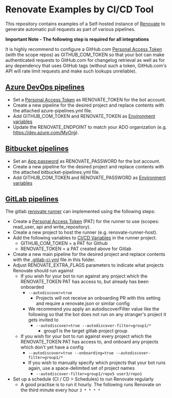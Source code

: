 # Renovate Examples by CI/CD Tool
This repository contains examples of a Self-hosted instance of [Renovate](https://docs.renovatebot.com/) to generate automatic pull requests as part of various pipelines.

**Important Note - The following step is required for all integrations** 

It is highly recommend to configure a GitHub.com [Personal Access Token](https://github.com/settings/tokens) (with the scope repos) as GITHUB_COM_TOKEN so that your bot can make authenticated requests to GitHub.com for changelog retrieval as well as for any dependency that uses GitHub tags (without such a token, GitHub.com's API will rate limit requests and make such lookups unreliable).

## [Azure DevOps pipelines](https://docs.microsoft.com/en-us/azure/devops/pipelines/?view=azure-devops)
* Set a [Personal Access Token](https://docs.microsoft.com/en-us/azure/devops/organizations/accounts/use-personal-access-tokens-to-authenticate?view=azure-devops&tabs=preview-page) as RENOVATE_TOKEN for the bot account.
* Create a new pipeline for the desired project and replace contents with the attached azure-pipelines.yml file.
* Add GITHUB_COM_TOKEN and RENOVATE_TOKEN as [Environment variables](https://docs.microsoft.com/en-us/azure/devops/pipelines/process/variables?view=azure-devops&tabs=yaml%2Cbatch)
* Update the RENOVATE_ENDPOINT to match your ADO organization (e.g. https://dev.azure.com/MyOrg).

## [Bitbucket pipelines](https://support.atlassian.com/bitbucket-cloud/docs/configure-bitbucket-pipelinesyml/)
*  Set an [App password](https://bitbucket.org/account/settings/app-passwords/) as RENOVATE_PASSWORD for the bot account.
*  Create a new pipeline for the desired project and replace contents with the attached bitbucket-pipelines.yml file.
*  Add GITHUB_COM_TOKEN and RENOVATE_PASSWORD as [Environment variables](https://support.atlassian.com/bitbucket-cloud/docs/variables-and-secrets/)

## [GitLab pipelines](https://docs.gitlab.com/ee/ci/pipelines/)
The gitlab [renovate runner](https://docs.renovatebot.com/getting-started/running/#gitlab-runner) can implemented using the following steps:
* Create a [Personal Access Token](https://gitlab.com/-/profile/personal_access_tokens) (PAT) for the runner to use (scopes: read_user, api and write_repository).
* Create a new project to host the runner (e.g. renovate-runner-host).
* Add the following variables to [CI/CD Variables](https://docs.gitlab.com/ee/ci/variables/) in the runner project.
  * GITHUB_COM_TOKEN = a PAT for Github
  * RENOVATE_TOKEN = a PAT created above for Gitlab
* Create a new main pipeline for the desired project and replace contents with the [.gitlab-ci.yml](.gitlab-ci.yml) file in this folder.
* Adjust RENOVATE_EXTRA_FLAGS parameters to indicate what projects Renovate should run against
  * If you wish for your bot to run against any project which the RENOVATE_TOKEN PAT has access to, but already has been onboarded
    *  ```--autodiscover=true```
        * Projects will not receive an onboarding PR with this setting and require a renovate.json or similar config
    * We recommend you apply an autodiscoverFilter value like the following so that the bot does not run on any stranger's project it gets invited to
      * ```--autodiscover=true --autodiscover-filter=group1/*```
        * group1 is the target gitlab project group
  * If you wish for your bot to run against every project which the RENOVATE_TOKEN PAT has access to, and onboard any projects which don't yet have a config
    * ```--autodiscover=true --onboarding=true --autodiscover-filter=group1/*```
    * If you wish to manually specify which projects that your bot runs again, use a space-delimited set of project names
      * ```--autodiscover-filter=group1/repo5 user3/repo1```
* Set up a schedule (CI / CD > Schedules) to run Renovate regularly
  - A good practise is to run it hourly. The following runs Renovate on the third minute every hour ```3 * * * *``` 
